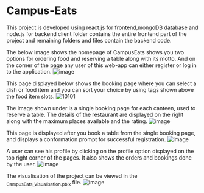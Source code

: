 # Campus-Eats
This project is developed using react.js for frontend,mongoDB database and node.js for backend
client folder contains the entire frontend part of the project and remaining folders and files contain the backend code.

The below image shows the homepage of CampusEats shows you two options for ordering food and reserving a table along with its motto. And on the corner of the page any user of this web-app can either register or log in to the application.
![image](https://github.com/kpatnaik123/Campus-Eats/assets/100128193/e644bdd0-d880-4768-bf88-aef70bc8d6a7)

This page displayed below shows the booking page where you can select a dish or food item and you can sort your choice by using tags shown above the food item slots.
![10101](https://github.com/kpatnaik123/Campus-Eats/assets/105808323/64c5c1e3-260c-4f6c-ac5f-5ededfe6a5e4)

The image shown under is a single booking page for each canteen, used to reserve a table. The details of the restaurant are displayed on the right along with the maximum places available and the rating.
![image](https://github.com/kpatnaik123/Campus-Eats/assets/100128193/d6348a28-9364-493d-a3a9-879c6e29db81)

This page is displayed after you book a table from the single booking page, and displays a conformation prompt for successful registration.
![image](https://github.com/kpatnaik123/Campus-Eats/assets/100128193/552a5a5b-47aa-48b4-967e-265d047a6ebc)

A user can see his profile by clicking on the profile option displayed on the top right corner of the pages. It also shows the orders and bookings done by the user.
![image](https://github.com/kpatnaik123/Campus-Eats/assets/100128193/03aad40a-d3ae-413a-a117-cf4edab8537c)

The visualisation of the project can be viewed in the <sub>CampusEats_Visualisation.pbix </sub> file.
![image](https://github.com/kpatnaik123/Campus-Eats/assets/105808323/f0a89c40-4675-48f0-932a-99d81d8bd375)
